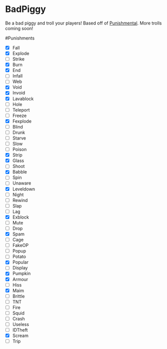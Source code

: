# BadPiggy
Be a bad piggy and troll your players! Based off of [Punishmental](http://dev.bukkit.org/bukkit-plugins/punishmental/). More trolls coming soon!

#Punishments
- [x] Fall
- [x] Explode 
- [ ] Strike
- [x] Burn
- [x] End
- [ ] Infall
- [ ] Web
- [x] Void
- [X] Invoid
- [X] Lavablock
- [ ] Hole
- [ ] Teleport
- [ ] Freeze
- [X] Fexplode
- [ ] Blind
- [ ] Drunk
- [ ] Starve
- [ ] Slow
- [ ] Poison
- [X] Strip
- [x] Glass
- [ ] Shoot
- [x] Babble
- [ ] Spin
- [ ] Unaware
- [X] Leveldown
- [ ] Night
- [ ] Rewind
- [ ] Slap
- [ ] Lag
- [X] Exblock
- [ ] Mute
- [ ] Drop
- [x] Spam
- [ ] Cage
- [ ] FakeOP
- [ ] Popup
- [ ] Potato
- [X] Popular
- [ ] Display
- [x] Pumpkin
- [X] Armour 
- [ ] Hiss
- [X] Maim
- [ ] Brittle
- [ ] TNT
- [ ] Fire
- [ ] Squid
- [ ] Crash
- [ ] Useless
- [ ] IDTheft
- [X] Scream
- [ ] Trip
